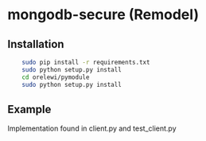 # mongodb-secure (Remodel)
## Installation
```bash
    sudo pip install -r requirements.txt
    sudo python setup.py install
    cd orelewi/pymodule
    sudo python setup.py install
```
## Example
Implementation found in client.py and test_client.py
